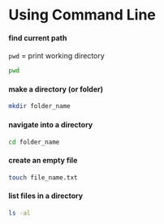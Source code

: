 # Using Command Line

#### find current path
`pwd` = print working directory 
```bash
pwd
```

#### make a directory (or folder)
```bash
mkdir folder_name
```

#### navigate into a directory
```bash
cd folder_name
```

#### create an empty file
```bash
touch file_name.txt
```

#### list files in a directory
```bash
ls -al
``` 
